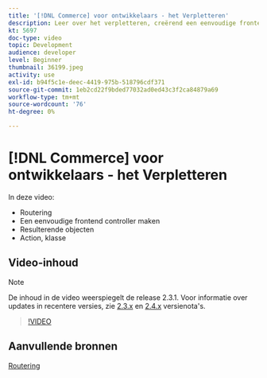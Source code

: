 ```yaml
---
title: '[!DNL Commerce] voor ontwikkelaars - het Verpletteren'
description: Leer over het verpletteren, creërend een eenvoudige frontend controlemechanisme, resultaatvoorwerpen, actieklasse.
kt: 5697
doc-type: video
topic: Development
audience: developer
level: Beginner
thumbnail: 36199.jpeg
activity: use
exl-id: b94f5c1e-deec-4419-975b-518796cdf371
source-git-commit: 1eb2cd22f9bded77032ad0ed43c3f2ca84879a69
workflow-type: tm+mt
source-wordcount: '76'
ht-degree: 0%

---
```


# [!DNL Commerce] voor ontwikkelaars - het Verpletteren

In deze video:

- Routering
- Een eenvoudige frontend controller maken
- Resulterende objecten
- Action, klasse

## Video-inhoud

>[!NOTE]
>
>De inhoud in de video weerspiegelt de release 2.3.1. Voor informatie over updates in recentere versies, zie [ 2.3.x](https://devdocs.magento.com/guides/v2.3/release-notes/bk-release-notes.html) en [2.4.x](https://devdocs.magento.com/guides/v2.4/release-notes/bk-release-notes.html) versienota&#39;s.

>[!VIDEO](https://video.tv.adobe.com/v/36199?quality=12&learn=on)

## Aanvullende bronnen

[Routering](https://devdocs.magento.com/guides/v2.4/extension-dev-guide/routing.html)

